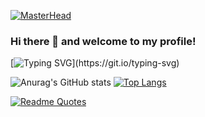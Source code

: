[![MasterHead](https://abload.de/img/monumentvalley2ycsjc.png)](https://github.com/nokrolikno)
### Hi there 👋 and welcome to my profile!
[![Typing SVG](https://readme-typing-svg.herokuapp.com?font=&size=30&duration=3000&color=F7EFF6&background=2B213A&vCenter=true&width=450&height=75&lines=I+am+a+student+from+Russia;and+I+love+coding!)](https://git.io/typing-svg)

![Anurag's GitHub stats](https://github-readme-stats.vercel.app/api?username=nokrolikno&theme=synthwave&show_icons=true)
[![Top Langs](https://github-readme-stats.vercel.app/api/top-langs/?username=nokrolikno&layout=compact&theme=synthwave)](https://github.com/anuraghazra/github-readme-stats)

[![Readme Quotes](https://quotes-github-readme.vercel.app/api?type=horizontal&theme=tokyonight)](https://github.com/piyushsuthar/github-readme-quotes)
<!--
**nokrolikno/nokrolikno** is a ✨ _special_ ✨ repository because its `README.md` (this file) appears on your GitHub profile.

Here are some ideas to get you started:

- 🔭 I’m currently working on ...
- 🌱 I’m currently learning ...
- 👯 I’m looking to collaborate on ...
- 🤔 I’m looking for help with ...
- 💬 Ask me about ...
- 📫 How to reach me: ...
- 😄 Pronouns: ...
- ⚡ Fun fact: ...
-->
